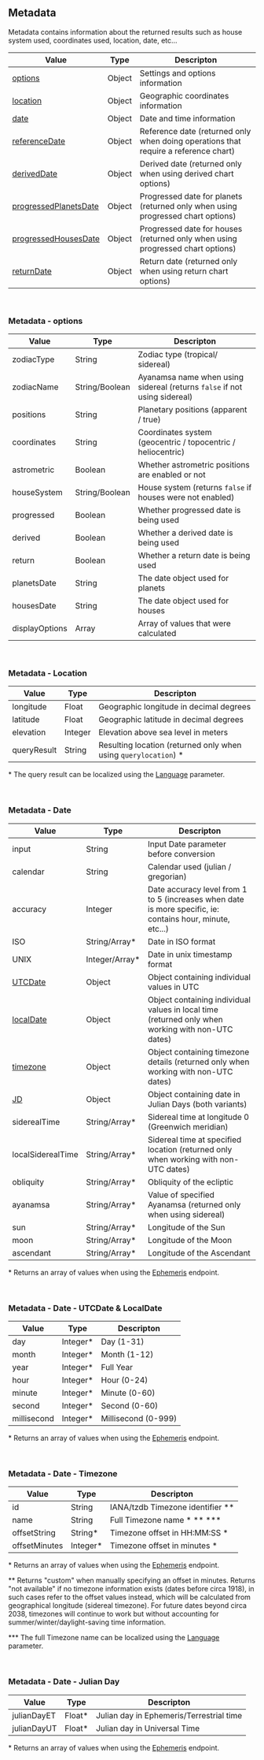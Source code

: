 ## Metadata

Metadata contains information about the returned results such as house system used, coordinates used, location, date, etc...

| Value | Type | Descripton |
|---|---|---|
| [options](#options) | Object | Settings and options information |
| [location](#location) | Object | Geographic coordinates information |
| [date](#date) | Object | Date and time information |
| [referenceDate](#date) | Object | Reference date (returned only when doing operations that require a reference chart) |
| [derivedDate](#date) | Object | Derived date (returned only when using derived chart options) |
| [progressedPlanetsDate](#date) | Object | Progressed date for planets (returned only when using progressed chart options) |
| [progressedHousesDate](#date) | Object | Progressed date for houses (returned only when using progressed chart options) |
| [returnDate](#date) | Object | Return date (returned only when using return chart options) |

<br>

### Metadata - options

| Value | Type | Descripton |
|---|---|---|
| zodiacType | String | Zodiac type (tropical/ sidereal) |
| zodiacName | String/Boolean | Ayanamsa name when using sidereal (returns `false` if not using sidereal) |
| positions | String | Planetary positions (apparent / true) |
| coordinates | String | Coordinates system (geocentric / topocentric / heliocentric) |
| astrometric | Boolean | Whether astrometric positions are enabled or not |
| houseSystem | String/Boolean | House system (returns `false` if houses were not enabled) |
| progressed | Boolean | Whether progressed date is being used |
| derived | Boolean | Whether a derived date is being used |
| return | Boolean | Whether a return date is being used |
| planetsDate | String | The date object used for planets |
| housesDate | String | The date object used for houses |
| displayOptions | Array | Array of values that were calculated |

<br>

### Metadata - Location

| Value | Type | Descripton |
|---|---|---|
| longitude | Float | Geographic longitude in decimal degrees |
| latitude | Float | Geographic latitude in decimal degrees |
| elevation | Integer | Elevation above sea level in meters |
| queryResult | String | Resulting location (returned only when using `querylocation`) \* |

\* The query result can be localized using the [Language](parameters_language.md) parameter.

<br>

### Metadata - Date

| Value | Type | Descripton |
|---|---|---|
| input | String | Input Date parameter before conversion |
| calendar | String | Calendar used (julian / gregorian) |
| accuracy | Integer | Date accuracy level from 1 to 5 (increases when date is more specific, ie: contains hour, minute, etc...) |
| ISO | String/Array* | Date in ISO format |
| UNIX | Integer/Array* | Date in unix timestamp format |
| [UTCDate](#localdate) | Object | Object containing individual values in UTC |
| [localDate](#localdate) | Object | Object containing individual values in local time (returned only when working with non-UTC dates) |
| [timezone](#timezone) | Object | Object containing timezone details (returned only when working with non-UTC dates) |
| [JD](#day) | Object | Object containing date in Julian Days (both variants) |
| siderealTime | String/Array* | Sidereal time at longitude 0 (Greenwich meridian) |
| localSiderealTime | String/Array* | Sidereal time at specified location (returned only when working with non-UTC dates) |
| obliquity | String/Array* | Obliquity of the ecliptic |
| ayanamsa | String/Array* | Value of specified Ayanamsa (returned only when using sidereal) |
| sun | String/Array* | Longitude of the Sun |
| moon | String/Array* | Longitude of the Moon |
| ascendant | String/Array* | Longitude of the Ascendant |

\* Returns an array of values when using the [Ephemeris](endpoints_ephemeris.md) endpoint.

<br>

### Metadata - Date - UTCDate & LocalDate

| Value | Type | Descripton |
|---|---|---|
| day | Integer* | Day (1-31) |
| month | Integer* | Month (1-12) |
| year | Integer* | Full Year |
| hour | Integer* | Hour (0-24) |
| minute | Integer* | Minute (0-60) |
| second | Integer* | Second (0-60) |
| millisecond | Integer* | Millisecond (0-999) |

\* Returns an array of values when using the [Ephemeris](endpoints_ephemeris.md) endpoint.

<br>

### Metadata - Date - Timezone

| Value | Type | Descripton |
|---|---|---|
| id | String | IANA/tzdb Timezone identifier \*\* |
| name | String | Full Timezone name \* \*\* \*\*\* |
| offsetString | String* | Timezone offset in HH:MM:SS \* |
| offsetMinutes | Integer* | Timezone offset in minutes \* |

\* Returns an array of values when using the [Ephemeris](endpoints_ephemeris.md) endpoint.

\*\* Returns "custom" when manually specifying an offset in minutes. Returns "not available" if no timezone information exists (dates before circa 1918), in such cases refer to the offset values instead, which will be calculated from geographical longitude (sidereal timezone). For future dates beyond circa 2038, timezones will continue to work but without accounting for summer/winter/daylight-saving time information.

\*\*\* The full Timezone name can be localized using the [Language](parameters_language.md) parameter.

<br>

### Metadata - Date - Julian Day

| Value | Type | Descripton |
|---|---|---|
| julianDayET | Float* | Julian day in Ephemeris/Terrestrial time |
| julianDayUT | Float* | Julian day in Universal Time |

\* Returns an array of values when using the [Ephemeris](endpoints_ephemeris.md) endpoint.

<br>